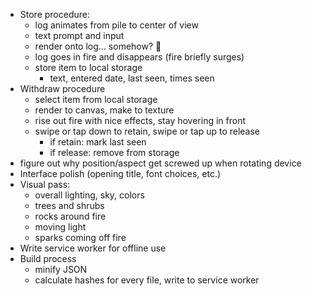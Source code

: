 * Store procedure:
    - log animates from pile to center of view
    - text prompt and input
    - render onto log... somehow? 😬
    - log goes in fire and disappears (fire briefly surges)
    - store item to local storage
        - text, entered date, last seen, times seen
* Withdraw procedure
    - select item from local storage
    - render to canvas, make to texture
    - rise out fire with nice effects, stay hovering in front
    - swipe or tap down to retain, swipe or tap up to release
        - if retain: mark last seen
        - if release: remove from storage
* figure out why position/aspect get screwed up when rotating device
* Interface polish (opening title, font choices, etc.)
* Visual pass:
    - overall lighting, sky, colors
    - trees and shrubs
    - rocks around fire
    - moving light
    - sparks coming off fire
* Write service worker for offline use
* Build process
    - minify JSON
    - calculate hashes for every file, write to service worker
